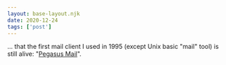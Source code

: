 ```yaml
---
layout: base-layout.njk
date: 2020-12-24
tags: ['post']
---
```


... that the first mail client I used in 1995 (except Unix basic "mail" tool) is still alive: "[Pegasus Mail](http://www.pmail.com/30years.htm)".
